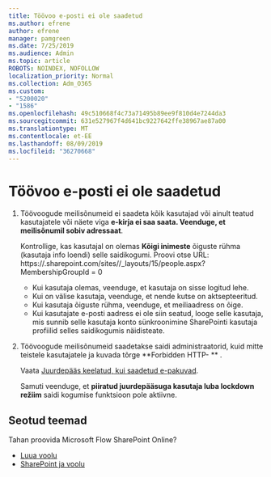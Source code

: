 ```yaml
---
title: Töövoo e-posti ei ole saadetud
ms.author: efrene
author: efrene
manager: pamgreen
ms.date: 7/25/2019
ms.audience: Admin
ms.topic: article
ROBOTS: NOINDEX, NOFOLLOW
localization_priority: Normal
ms.collection: Adm_O365
ms.custom:
- "5200020"
- "1586"
ms.openlocfilehash: 49c510668f4c73a71495b89ee9f810d4e7244da3
ms.sourcegitcommit: 631e527967f4d641bc9227642ffe38967ae87a00
ms.translationtype: MT
ms.contentlocale: et-EE
ms.lasthandoff: 08/09/2019
ms.locfileid: "36270668"
---
```

# <a name="workflow-email-is-not-being-sent"></a>Töövoo e-posti ei ole saadetud

1. Töövoogude meilisõnumeid ei saadeta kõik kasutajad või ainult teatud kasutajatele või näete viga **e-kirja ei saa saata. Veenduge, et meilisõnumil sobiv adressaat**.

    Kontrollige, kas kasutajal on olemas **Kõigi inimeste** õiguste rühma (kasutaja info loendi) selle saidikogumi.  Proovi otse URL: https://<tenant>.sharepoint.com/sites/<sitename>/_layouts/15/people.aspx? MembershipGroupId = 0

    - Kui kasutaja olemas, veenduge, et kasutaja on sisse logitud lehe. 
    - Kui on välise kasutaja, veenduge, et nende kutse on aktsepteeritud.
    - Kui kasutaja õiguste rühma, veenduge, et meiliaadress on õige.
    - Kui kasutajate e-posti aadress ei ole siin seatud, looge selle kasutaja, mis sunnib selle kasutaja konto sünkroonimine SharePointi kasutaja profiilid selles saidikogumis näidisteate.
 
2. Töövoogude meilisõnumeid saadetakse saidi administraatorid, kuid mitte teistele kasutajatele ja kuvada tõrge **Forbidden HTTP- <spam> <spam> ** <spam> <spam>.
 

    Vaata [Juurdepääs keelatud, kui saadetud e-pakuvad](https://docs.microsoft.com/sharepoint/support/server-admin/access-denied-when-send-an-email-to-groups).

    Samuti veenduge, et **piiratud juurdepääsuga kasutaja luba lockdown režiim** saidi kogumise funktsioon pole aktiivne.


## <a name="related-topics"></a>Seotud teemad
Tahan proovida Microsoft Flow SharePoint Online?
- [Luua voolu](https://support.office.com/article/Create-a-flow-for-a-list-or-library-in-SharePoint-Online-or-OneDrive-for-Business-a9c3e03b-0654-46af-a254-20252e580d01) 
- [SharePoint ja voolu](https://flow.microsoft.com/blog/sharepoint-and-flow/) 


